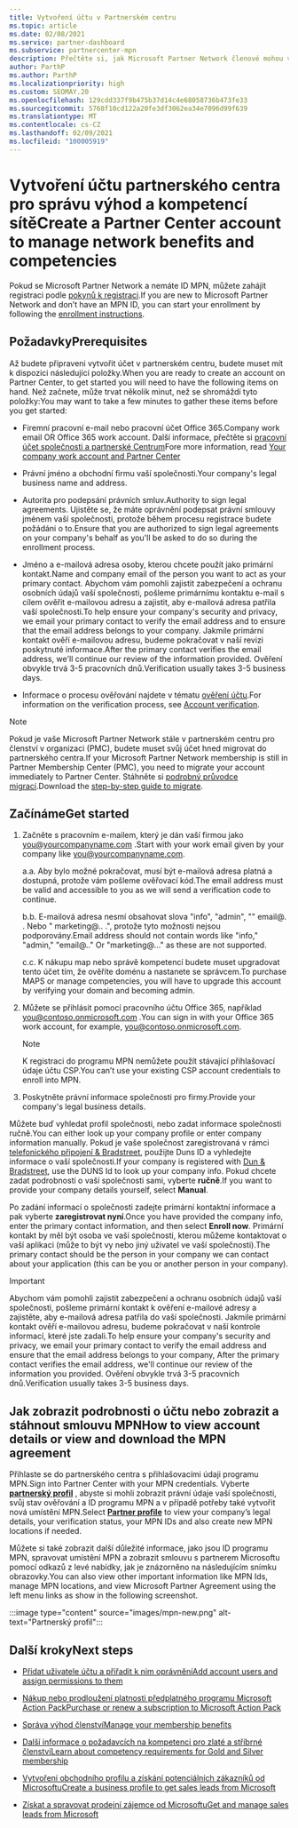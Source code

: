 ```yaml
---
title: Vytvoření účtu v Partnerském centru
ms.topic: article
ms.date: 02/08/2021
ms.service: partner-dashboard
ms.subservice: partnercenter-mpn
description: Přečtěte si, jak Microsoft Partner Network členové mohou vytvořit účet partnerského centra za účelem správy svých síťových výhod a kompetencí.
author: ParthP
ms.author: ParthP
ms.localizationpriority: high
ms.custom: SEOMAY.20
ms.openlocfilehash: 129cdd337f9b475b37d14c4e68058736b473fe33
ms.sourcegitcommit: 5768f10cd122a20fe3df3062ea34e7096d99f639
ms.translationtype: MT
ms.contentlocale: cs-CZ
ms.lasthandoff: 02/09/2021
ms.locfileid: "100005919"
---
```

# <a name="create-a-partner-center-account-to-manage-network-benefits-and-competencies"></a><span data-ttu-id="d4a9b-103">Vytvoření účtu partnerského centra pro správu výhod a kompetencí sítě</span><span class="sxs-lookup"><span data-stu-id="d4a9b-103">Create a Partner Center account to manage network benefits and competencies</span></span>


<span data-ttu-id="d4a9b-104">Pokud se Microsoft Partner Network a nemáte ID MPN, můžete zahájit registraci podle [pokynů k registraci](https://partner.microsoft.com/dashboard/account/v3/enrollment/introduction/partnership).</span><span class="sxs-lookup"><span data-stu-id="d4a9b-104">If you are new to Microsoft Partner Network and don’t have an MPN ID, you can start your enrollment by following the [enrollment instructions](https://partner.microsoft.com/dashboard/account/v3/enrollment/introduction/partnership).</span></span>

## <a name="prerequisites"></a><span data-ttu-id="d4a9b-105">Požadavky</span><span class="sxs-lookup"><span data-stu-id="d4a9b-105">Prerequisites</span></span> 

<span data-ttu-id="d4a9b-106">Až budete připraveni vytvořit účet v partnerském centru, budete muset mít k dispozici následující položky.</span><span class="sxs-lookup"><span data-stu-id="d4a9b-106">When you are ready to create an account on Partner Center, to get started you will need to have the following items on hand.</span></span>  <span data-ttu-id="d4a9b-107">Než začnete, může trvat několik minut, než se shromáždí tyto položky:</span><span class="sxs-lookup"><span data-stu-id="d4a9b-107">You may want to take a few minutes to gather these items before you get started:</span></span>

- <span data-ttu-id="d4a9b-108">Firemní pracovní e-mail nebo pracovní účet Office 365.</span><span class="sxs-lookup"><span data-stu-id="d4a9b-108">Company work email OR Office 365 work account.</span></span> <span data-ttu-id="d4a9b-109">Další informace, přečtěte si [pracovní účet společnosti a partnerské Centrum](azure-active-directory-tenants-and-partner-center.md)</span><span class="sxs-lookup"><span data-stu-id="d4a9b-109">Fore more information, read [Your company work account and Partner Center](azure-active-directory-tenants-and-partner-center.md)</span></span> 
 
- <span data-ttu-id="d4a9b-110">Právní jméno a obchodní firmu vaší společnosti.</span><span class="sxs-lookup"><span data-stu-id="d4a9b-110">Your company's legal business name and address.</span></span>

- <span data-ttu-id="d4a9b-111">Autorita pro podepsání právních smluv.</span><span class="sxs-lookup"><span data-stu-id="d4a9b-111">Authority to sign legal agreements.</span></span> <span data-ttu-id="d4a9b-112">Ujistěte se, že máte oprávnění podepsat právní smlouvy jménem vaší společnosti, protože během procesu registrace budete požádáni o to.</span><span class="sxs-lookup"><span data-stu-id="d4a9b-112">Ensure that you are authorized to sign legal agreements on your company's behalf as you'll be asked to do so during the enrollment process.</span></span>

- <span data-ttu-id="d4a9b-113">Jméno a e-mailová adresa osoby, kterou chcete použít jako primární kontakt.</span><span class="sxs-lookup"><span data-stu-id="d4a9b-113">Name and company email of the person you want to act as your primary contact.</span></span> <span data-ttu-id="d4a9b-114">Abychom vám pomohli zajistit zabezpečení a ochranu osobních údajů vaší společnosti, pošleme primárnímu kontaktu e-mail s cílem ověřit e-mailovou adresu a zajistit, aby e-mailová adresa patřila vaší společnosti.</span><span class="sxs-lookup"><span data-stu-id="d4a9b-114">To help ensure your company's security and privacy, we email your primary contact to verify the email address and to ensure that the email address belongs to your company.</span></span> <span data-ttu-id="d4a9b-115">Jakmile primární kontakt ověří e-mailovou adresu, budeme pokračovat v naší revizi poskytnuté informace.</span><span class="sxs-lookup"><span data-stu-id="d4a9b-115">After the primary contact verifies the email address, we'll continue our review of the information provided.</span></span> <span data-ttu-id="d4a9b-116">Ověření obvykle trvá 3-5 pracovních dnů.</span><span class="sxs-lookup"><span data-stu-id="d4a9b-116">Verification usually takes 3-5 business days.</span></span> 

- <span data-ttu-id="d4a9b-117">Informace o procesu ověřování najdete v tématu [ověření účtu](verification-responses.md).</span><span class="sxs-lookup"><span data-stu-id="d4a9b-117">For information on the verification process, see [Account verification](verification-responses.md).</span></span>

>[!NOTE]
><span data-ttu-id="d4a9b-118">Pokud je vaše Microsoft Partner Network stále v partnerském centru pro členství v organizaci (PMC), budete muset svůj účet hned migrovat do partnerského centra.</span><span class="sxs-lookup"><span data-stu-id="d4a9b-118">If your Microsoft Partner Network membership is still in Partner Membership Center (PMC), you need to migrate your account immediately to Partner Center.</span></span> <span data-ttu-id="d4a9b-119">Stáhněte si [podrobný průvodce migrací](https://assetsprod.microsoft.com/mpn/migrate-pmc-pc-mpa-guide.pptx).</span><span class="sxs-lookup"><span data-stu-id="d4a9b-119">Download the [step-by-step guide to migrate](https://assetsprod.microsoft.com/mpn/migrate-pmc-pc-mpa-guide.pptx).</span></span>

## <a name="get-started"></a><span data-ttu-id="d4a9b-120">Začínáme</span><span class="sxs-lookup"><span data-stu-id="d4a9b-120">Get started</span></span>

1. <span data-ttu-id="d4a9b-121">Začněte s pracovním e-mailem, který je dán vaší firmou jako you@yourcompanyname.com .</span><span class="sxs-lookup"><span data-stu-id="d4a9b-121">Start with your work email given by your company like you@yourcompanyname.com.</span></span>
 
    <span data-ttu-id="d4a9b-122">a.</span><span class="sxs-lookup"><span data-stu-id="d4a9b-122">a.</span></span>  <span data-ttu-id="d4a9b-123">Aby bylo možné pokračovat, musí být e-mailová adresa platná a dostupná, protože vám pošleme ověřovací kód.</span><span class="sxs-lookup"><span data-stu-id="d4a9b-123">The email address must be valid and accessible to you as we will send a verification code to continue.</span></span>

    <span data-ttu-id="d4a9b-124">b.</span><span class="sxs-lookup"><span data-stu-id="d4a9b-124">b.</span></span>  <span data-ttu-id="d4a9b-125">E-mailová adresa nesmí obsahovat slova "info", "admin", "" email@. . Nebo " marketing@.. .", protože tyto možnosti nejsou podporovány.</span><span class="sxs-lookup"><span data-stu-id="d4a9b-125">Email address should not contain words like "info," "admin," "email@.." Or "marketing@..." as these are not supported.</span></span>

    <span data-ttu-id="d4a9b-126">c.</span><span class="sxs-lookup"><span data-stu-id="d4a9b-126">c.</span></span>  <span data-ttu-id="d4a9b-127">K nákupu map nebo správě kompetencí budete muset upgradovat tento účet tím, že ověříte doménu a nastanete se správcem.</span><span class="sxs-lookup"><span data-stu-id="d4a9b-127">To purchase MAPS or manage competencies, you will have to upgrade this account by verifying your domain and becoming admin.</span></span> 

2. <span data-ttu-id="d4a9b-128">Můžete se přihlásit pomocí pracovního účtu Office 365, například you@contoso.onmicrosoft.com .</span><span class="sxs-lookup"><span data-stu-id="d4a9b-128">You can sign in with your Office 365 work account, for example, you@contoso.onmicrosoft.com.</span></span>

   >[!NOTE]
   > <span data-ttu-id="d4a9b-129">K registraci do programu MPN nemůžete použít stávající přihlašovací údaje účtu CSP.</span><span class="sxs-lookup"><span data-stu-id="d4a9b-129">You can’t use your existing CSP account credentials to enroll into MPN.</span></span>

3. <span data-ttu-id="d4a9b-130">Poskytněte právní informace společnosti pro firmy.</span><span class="sxs-lookup"><span data-stu-id="d4a9b-130">Provide your company's legal business details.</span></span>

<span data-ttu-id="d4a9b-131">Můžete buď vyhledat profil společnosti, nebo zadat informace společnosti ručně.</span><span class="sxs-lookup"><span data-stu-id="d4a9b-131">You can either look up your company profile or enter company information manually.</span></span> <span data-ttu-id="d4a9b-132">Pokud je vaše společnost zaregistrovaná v rámci [telefonického připojení & Bradstreet](https://partner.microsoft.com/marketing/usisvshowcase/dunandbrad), použijte Duns ID a vyhledejte informace o vaší společnosti.</span><span class="sxs-lookup"><span data-stu-id="d4a9b-132">If your company is registered with [Dun & Bradstreet](https://partner.microsoft.com/marketing/usisvshowcase/dunandbrad), use the DUNS Id to look up your company info.</span></span> <span data-ttu-id="d4a9b-133">Pokud chcete zadat podrobnosti o vaší společnosti sami, vyberte **ručně**.</span><span class="sxs-lookup"><span data-stu-id="d4a9b-133">If you want to provide your company details yourself, select **Manual**.</span></span>

<span data-ttu-id="d4a9b-134">Po zadání informací o společnosti zadejte primární kontaktní informace a pak vyberte **zaregistrovat nyní**.</span><span class="sxs-lookup"><span data-stu-id="d4a9b-134">Once you have provided the company info, enter the primary contact information, and then select **Enroll now**.</span></span>
<span data-ttu-id="d4a9b-135">Primární kontakt by měl být osoba ve vaší společnosti, kterou můžeme kontaktovat o vaší aplikaci (může to být vy nebo jiný uživatel ve vaší společnosti).</span><span class="sxs-lookup"><span data-stu-id="d4a9b-135">The primary contact should be the person in your company we can contact about your application (this can be you or another person in your company).</span></span>

>[!IMPORTANT]
><span data-ttu-id="d4a9b-136">Abychom vám pomohli zajistit zabezpečení a ochranu osobních údajů vaší společnosti, pošleme primární kontakt k ověření e-mailové adresy a zajistěte, aby e-mailová adresa patřila do vaší společnosti. Jakmile primární kontakt ověří e-mailovou adresu, budeme pokračovat v naší kontrole informací, které jste zadali.</span><span class="sxs-lookup"><span data-stu-id="d4a9b-136">To help ensure your company's security and privacy, we email your primary contact to verify the email address and ensure that the email address belongs to your company, After the primary contact verifies the email address, we'll continue our review of the information you provided.</span></span> <span data-ttu-id="d4a9b-137">Ověření obvykle trvá 3-5 pracovních dnů.</span><span class="sxs-lookup"><span data-stu-id="d4a9b-137">Verification usually takes 3-5 business days.</span></span> 

## <a name="how-to-view-account-details-or-view-and-download-the-mpn-agreement"></a><span data-ttu-id="d4a9b-138">Jak zobrazit podrobnosti o účtu nebo zobrazit a stáhnout smlouvu MPN</span><span class="sxs-lookup"><span data-stu-id="d4a9b-138">How to view account details or view and download the MPN agreement</span></span>

<span data-ttu-id="d4a9b-139">Přihlaste se do partnerského centra s přihlašovacími údaji programu MPN.</span><span class="sxs-lookup"><span data-stu-id="d4a9b-139">Sign into Partner Center with your MPN credentials.</span></span> <span data-ttu-id="d4a9b-140">Vyberte [**partnerský profil**](https://partner.microsoft.com/pcv/accountsettings/connectedpartnerprofile) , abyste si mohli zobrazit právní údaje vaší společnosti, svůj stav ověřování a ID programu MPN a v případě potřeby také vytvořit nová umístění MPN.</span><span class="sxs-lookup"><span data-stu-id="d4a9b-140">Select [**Partner profile**](https://partner.microsoft.com/pcv/accountsettings/connectedpartnerprofile) to view your company’s legal details, your verification status, your MPN IDs and also create new MPN locations if needed.</span></span> 

<span data-ttu-id="d4a9b-141">Můžete si také zobrazit další důležité informace, jako jsou ID programu MPN, spravovat umístění MPN a zobrazit smlouvu s partnerem Microsoftu pomocí odkazů z levé nabídky, jak je znázorněno na následujícím snímku obrazovky.</span><span class="sxs-lookup"><span data-stu-id="d4a9b-141">You can also view other important information like MPN Ids, manage MPN locations, and view Microsoft Partner Agreement using the left menu links as show in the following screenshot.</span></span>

:::image type="content" source="images/mpn-new.png" alt-text="Partnerský profil":::


## <a name="next-steps"></a><span data-ttu-id="d4a9b-143">Další kroky</span><span class="sxs-lookup"><span data-stu-id="d4a9b-143">Next steps</span></span>

-   [<span data-ttu-id="d4a9b-144">Přidat uživatele účtu a přiřadit k nim oprávnění</span><span class="sxs-lookup"><span data-stu-id="d4a9b-144">Add account users and assign permissions to them</span></span>](create-user-accounts-and-set-permissions.md)

-   [<span data-ttu-id="d4a9b-145">Nákup nebo prodloužení platnosti předplatného programu Microsoft Action Pack</span><span class="sxs-lookup"><span data-stu-id="d4a9b-145">Purchase or renew a subscription to Microsoft Action Pack</span></span>](mpn-get-action-pack.md)

-   [<span data-ttu-id="d4a9b-146">Správa výhod členství</span><span class="sxs-lookup"><span data-stu-id="d4a9b-146">Manage your membership benefits</span></span>](manage-your-partner-network-benefits.md)

-   [<span data-ttu-id="d4a9b-147">Další informace o požadavcích na kompetenci pro zlaté a stříbrné členství</span><span class="sxs-lookup"><span data-stu-id="d4a9b-147">Learn about competency requirements for Gold and Silver membership</span></span>](https://partner.microsoft.com/membership/competencies)

-   [<span data-ttu-id="d4a9b-148">Vytvoření obchodního profilu a získání potenciálních zákazníků od Microsoftu</span><span class="sxs-lookup"><span data-stu-id="d4a9b-148">Create a business profile to get sales leads from Microsoft</span></span>](create-a-marketing-profile.md)

-   [<span data-ttu-id="d4a9b-149">Získat a spravovat prodejní zájemce od Microsoftu</span><span class="sxs-lookup"><span data-stu-id="d4a9b-149">Get and manage sales leads from Microsoft</span></span>](manage-leads.md)
